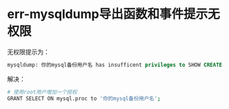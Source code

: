 # err-mysqldump导出函数和事件提示无权限

无权限提示为：

```sql
mysqldump: 你的mysql备份用户名 has insufficent privileges to SHOW CREATE FUNCTION!
```

解决：

```bash
# 使用root用户增加一个授权
GRANT SELECT ON mysql.proc to '你的mysql备份用户名';
```
